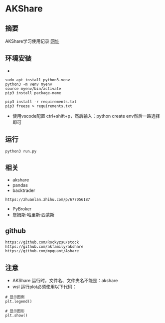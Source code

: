 # AKShare
## 摘要
AKShare学习使用记录
[网址](https://akshare.akfamily.xyz/data/stock/stock.html#id126)
## 环境安装
- 
```
sudo apt install python3-venv
python3 -m venv myenv
source myenv/bin/activate
pip3 install package-name

pip3 install -r requirements.txt
pip3 freeze > requirements.txt
```
- 使用vscode配置
ctrl+shift+p，然后输入：python create env然后一路选择即可
## 运行
```
python3 run.py
```
## 相关
- akshare
- pandas
- backtrader
```
https://zhuanlan.zhihu.com/p/677056187
```
- PyBroker
- 詹姆斯·哈里斯·西蒙斯
## github
```
https://github.com/Rockyzsu/stock
https://github.com/akfamily/akshare
https://github.com/mpquant/Ashare
```

## 注意
- AKShare 运行时，文件名、文件夹名不能是：akshare
- wsl 运行plot必须使用以下代码：
```
# 显示图例
plt.legend()
 
# 显示图形
plt.show()
```